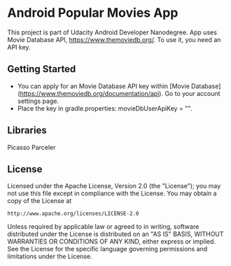 # Android Popular Movies App

This project is part of Udacity Android Developer Nanodegree. App uses Movie Database API, https://www.themoviedb.org/. To use it, you need an API key.


## Getting Started

- You can apply for an Movie Database API key within [Movie Database] (https://www.themoviedb.org/documentation/api). Go to your account settings page.  
- Place the key in gradle.properties: movieDbUserApiKey = "<API key>".


## Libraries

Picasso
Parceler


## License

Licensed under the Apache License, Version 2.0 (the "License");
you may not use this file except in compliance with the License.
You may obtain a copy of the License at

    http://www.apache.org/licenses/LICENSE-2.0

Unless required by applicable law or agreed to in writing, software
distributed under the License is distributed on an "AS IS" BASIS,
WITHOUT WARRANTIES OR CONDITIONS OF ANY KIND, either express or implied.
See the License for the specific language governing permissions and
limitations under the License.

